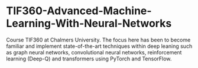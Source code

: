 # TIF360-Advanced-Machine-Learning-With-Neural-Networks
Course TIF360 at Chalmers University. The focus here has been to become familiar and implement state-of-the-art techniques within deep leaning such as graph neural networks, convolutional neural networks, reinforcement learning (Deep-Q) and transformers using PyTorch and TensorFlow.
